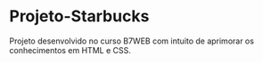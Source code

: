 # Projeto-Starbucks
Projeto desenvolvido no curso B7WEB com intuito de aprimorar os conhecimentos em HTML e CSS.
